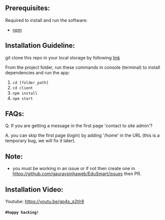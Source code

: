 ## Prerequisites:

Required to install and run the software:

- [npm](https://www.npmjs.com/get-npm)


## Installation Guideline:
 
 git clone this repo in your local storage by following [link](https://docs.github.com/en/repositories/creating-and-managing-repositories/cloning-a-repository)
 
 From the project folder, run these commands in console (terminal) to install dependencies and run the app:
 
 1. `cd [folder_path]`
 2. `cd client`
 3. `npm install`
 4. `npm start`
 
## FAQs: 
Q. If you are getting a message in the first page 'contact to site admin'?

A. you can skip the first page (login) by adding '/home' in the URL (this is a temporary bug, we will fix it later).

## Note:
- you must be working in an issue or if not then create one in https://github.com/gauravsinhaweb/EduSmart/issues then PR.
 
 ## Installation Video:
 Youtube: https://youtu.be/gp4s_q2tlr8
 #### `#happy hacking!`
